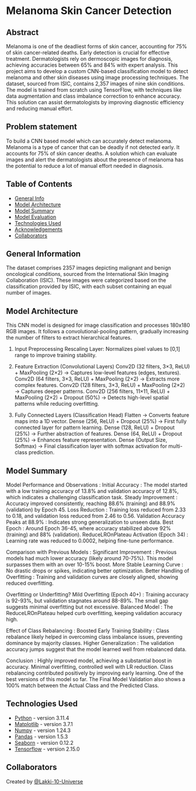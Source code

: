 # Melanoma Skin Cancer Detection

## Abstract

Melanoma is one of the deadliest forms of skin cancer, accounting for 75% of skin cancer-related deaths. Early detection is crucial for effective treatment. Dermatologists rely on dermoscopic images for diagnosis, achieving accuracies between 65% and 84% with expert analysis. This project aims to develop a custom CNN-based classification model to detect melanoma and other skin diseases using image processing techniques. The dataset, sourced from ISIC, contains 2,357 images of nine skin conditions. The model is trained from scratch using TensorFlow, with techniques like data augmentation and class imbalance correction to enhance accuracy. This solution can assist dermatologists by improving diagnostic efficiency and reducing manual effort.

## Problem statement

To build a CNN based model which can accurately detect melanoma. Melanoma is a type of cancer that can be deadly if not detected early. It accounts for 75% of skin cancer deaths. A solution which can evaluate images and alert the dermatologists about the presence of melanoma has the potential to reduce a lot of manual effort needed in diagnosis.

## Table of Contents

- [General Info](#general-information)
- [Model Architecture](#model-architecture)
- [Model Summary](#model-summary)
- [Model Evaluation](#model-evaluation)
- [Technologies Used](#technologies-used)
- [Acknowledgements](#acknowledgements)
- [Collaborators](#collaborators)

<!-- You can include any other section that is pertinent to your problem -->

## General Information

The dataset comprises 2357 images depicting malignant and benign oncological conditions, sourced from the International Skin Imaging Collaboration (ISIC). These images were categorized based on the classification provided by ISIC, with each subset containing an equal number of images.

## Model Architecture

This CNN model is designed for image classification and processes 180x180 RGB images. It follows a convolutional-pooling pattern, gradually increasing the number of filters to extract hierarchical features.

1. Input Preprocessing
Rescaling Layer: Normalizes pixel values to [0,1] range to improve training stability.

2. Feature Extraction (Convolutional Layers)
Conv2D (32 filters, 3×3, ReLU) + MaxPooling (2×2) → Captures low-level features (edges, textures).
Conv2D (64 filters, 3×3, ReLU) + MaxPooling (2×2) → Extracts more complex features.
Conv2D (128 filters, 3×3, ReLU) + MaxPooling (2×2) → Captures deeper patterns.
Conv2D (256 filters, 11×11, ReLU) + MaxPooling (2×2) + Dropout (50%) → Detects high-level spatial patterns while reducing overfitting.

3. Fully Connected Layers (Classification Head)
Flatten → Converts feature maps into a 1D vector.
Dense (256, ReLU) + Dropout (25%) → First fully connected layer for pattern learning.
Dense (128, ReLU) + Dropout (25%) → Further abstraction of features.
Dense (64, ReLU) + Dropout (25%) → Enhances feature representation.
Dense (Output Size, Softmax) → Final classification layer with softmax activation for multi-class prediction.

## Model Summary
Model Performance and Observations :
Initial Accuracy : The model started with a low training accuracy of 13.8% and validation accuracy of 12.8%, which indicates a challenging classification task.
Steady Improvement : Accuracy improved consistently, reaching 88.6% (training) and 88.9% (validation) by Epoch 45.
Loss Reduction : Training loss reduced from 2.33 to 0.18, and validation loss reduced from 2.46 to 0.56.
Validation Accuracy Peaks at 88.9% : Indicates strong generalization to unseen data.
Best Epoch : Around Epoch 36-45, where accuracy stabilized above 92% (training) and 88% (validation).
ReduceLROnPlateau Activation (Epoch 34) : Learning rate was reduced to 0.0002, helping fine-tune performance.

Comparison with Previous Models :
Significant Improvement : Previous models had much lower accuracy (likely around 70-75%). This model surpasses them with an over 10-15% boost.
More Stable Learning Curve : No drastic drops or spikes, indicating better optimization.
Better Handling of Overfitting : Training and validation curves are closely aligned, showing reduced overfitting.

Overfitting or Underfitting?
Mild Overfitting (Epoch 40+) : Training accuracy is 92-93%, but validation stagnates around 88-89%. The small gap suggests minimal overfitting but not excessive.
Balanced Model : The ReduceLROnPlateau helped curb overfitting, keeping validation accuracy high.

Effect of Class Rebalancing :
Boosted Early Training Stability : Class rebalance likely helped in overcoming class imbalance issues, preventing dominance by majority classes.
Higher Generalization : The validation accuracy jumps suggest that the model learned well from rebalanced data.

Conclusion :
Highly improved model, achieving a substantial boost in accuracy.
Minimal overfitting, controlled well with LR reduction.
Class rebalancing contributed positively by improving early learning.
One of the best versions of this model so far.
The Final Model Validation also shows a 100% match between the Actual Class and the Predicted Class.

## Technologies Used

- [Python](https://www.python.org/) - version 3.11.4
- [Matplotlib](https://matplotlib.org/) - version 3.7.1
- [Numpy](https://numpy.org/) - version 1.24.3
- [Pandas](https://pandas.pydata.org/) - version 1.5.3
- [Seaborn](https://seaborn.pydata.org/) - version 0.12.2
- [Tensorflow](https://www.tensorflow.org/) - version 2.15.0

<!-- As the libraries versions keep on changing, it is recommended to mention the version of library used in this project -->

## Collaborators

Created by [@Lakki-10-Universe]([https://github.com/Lakki-10-Universe])
